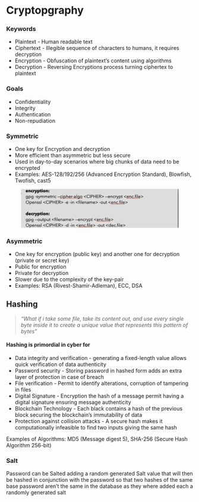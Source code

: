 # Cryptopgraphy

### Keywords

* Plaintext - Human readable text
* Ciphertext - Illegible sequence of characters to humans, it requires decryption
* Encryption - Obfuscation of plaintext’s content using algorithms
* Decryption - Reversing Encryptions process turning ciphertex to plaintext

### Goals

* Confidentiality
* Integrity
* Authentication
* Non-repudiation

### Symmetric

* One key for Encryption and decryption
* More efficient than asymmetric but less secure
* Used in day-to-day scenarios where big chunks of data need to be encrypted
* Examples: AES-128/192/256 (Advanced Encryption Standard), Blowfish, Twofish, cast5

<figure><img src="../.gitbook/assets/image.png" alt=""><figcaption></figcaption></figure>

### Asymmetric

* One key for encryption (public key) and another one for decryption (private or secret key)
* Public for encryption
* Private for decryption
* Slower due to the complexity of the key-pair
* Examples: RSA (Rivest-Shamir-Adleman), ECC, DSA

## Hashing

> _“What if i take some file, take its content out, and use every single byte inside it to create a unique value that represents this pattern of bytes”_

#### Hashing is primordial in cyber for

* Data integrity and verification - generating a fixed-length value allows quick verification of data authenticity
* Password security - Storing password in hashed form adds an extra layer of protection in case of breach
* File verification - Permit to identify alterations, corruption of tampering in files
* Digital Signature - Encryption the hash of a message permit having a digital signature ensuring message authenticity
* Blockchain Technology - Each black contains a hash of the previous block securing the blockchain’s immutability of data
* Protection against collision attacks - A secure hash makes it computationally infeasible to find two inputs giving the same hash

Examples of Algorithms: MD5 (Message digest 5), SHA-256 (Secure Hash Algorithm 256-bit)

### Salt

Password can be Salted adding a random generated Salt value that will then be hashed in conjunction with the password so that two hashes of the same base password aren’t the same in the database as they where added each a randomly generated salt
